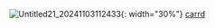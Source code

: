 ![Untitled21_20241103112433](https://github.com/user-attachments/assets/44dede7f-9b1b-4313-bf54-f36b712584c2){: width="30%"}
[carrd](https://yezicosu.carrd.co/#)
